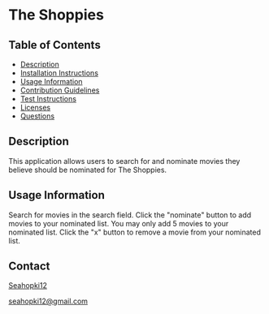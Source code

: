 # The Shoppies
## Table of Contents

* [Description](#description)
* [Installation Instructions](#installation-instructions)
* [Usage Information](#usage-information)
* [Contribution Guidelines](#contribution-guidelines)
* [Test Instructions](#test-instructions)
* [Licenses](#licenses)
* [Questions](#questions)
## Description
This application allows users to search for and nominate movies they believe should be nominated for The Shoppies.

## Usage Information
Search for movies in the search field. Click the "nominate" button to add movies to your nominated list. You may only add 5 movies to your nominated list. Click the "x" button to remove a movie from your nominated list.

## Contact
[Seahopki12](https://github.com/Seahopki12)

<seahopki12@gmail.com>